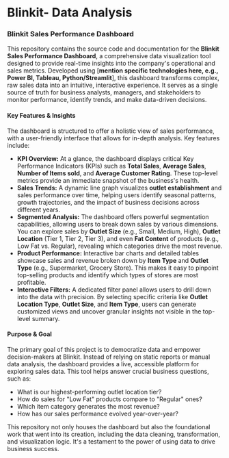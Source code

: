 # Blinkit- Data Analysis


### Blinkit Sales Performance Dashboard

This repository contains the source code and documentation for the **Blinkit Sales Performance Dashboard**, a comprehensive data visualization tool designed to provide real-time insights into the company's operational and sales metrics. Developed using [**mention specific technologies here, e.g., Power BI, Tableau, Python/Streamlit**], this dashboard transforms complex, raw sales data into an intuitive, interactive experience. It serves as a single source of truth for business analysts, managers, and stakeholders to monitor performance, identify trends, and make data-driven decisions.

#### Key Features & Insights

The dashboard is structured to offer a holistic view of sales performance, with a user-friendly interface that allows for in-depth analysis. Key features include:

* **KPI Overview:** At a glance, the dashboard displays critical Key Performance Indicators (KPIs) such as **Total Sales**, **Average Sales**, **Number of Items sold**, and **Average Customer Rating**. These top-level metrics provide an immediate snapshot of the business's health.
* **Sales Trends:** A dynamic line graph visualizes **outlet establishment** and sales performance over time, helping users identify seasonal patterns, growth trajectories, and the impact of business decisions across different years.
* **Segmented Analysis:** The dashboard offers powerful segmentation capabilities, allowing users to break down sales by various dimensions. You can explore sales by **Outlet Size** (e.g., Small, Medium, High), **Outlet Location** (Tier 1, Tier 2, Tier 3), and even **Fat Content** of products (e.g., Low Fat vs. Regular), revealing which categories drive the most revenue.
* **Product Performance:** Interactive bar charts and detailed tables showcase sales and revenue broken down by **Item Type** and **Outlet Type** (e.g., Supermarket, Grocery Store). This makes it easy to pinpoint top-selling products and identify which types of stores are most profitable.
* **Interactive Filters:** A dedicated filter panel allows users to drill down into the data with precision. By selecting specific criteria like **Outlet Location Type**, **Outlet Size**, and **Item Type**, users can generate customized views and uncover granular insights not visible in the top-level summary.

#### Purpose & Goal

The primary goal of this project is to democratize data and empower decision-makers at Blinkit. Instead of relying on static reports or manual data analysis, the dashboard provides a live, accessible platform for exploring sales data. This tool helps answer crucial business questions, such as:

* What is our highest-performing outlet location tier?
* How do sales for "Low Fat" products compare to "Regular" ones?
* Which item category generates the most revenue?
* How has our sales performance evolved year-over-year?

This repository not only houses the dashboard but also the foundational work that went into its creation, including the data cleaning, transformation, and visualization logic. It's a testament to the power of using data to drive business success.
